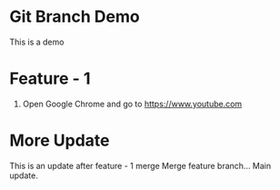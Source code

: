 # Git Branch Demo

This is a demo

# Feature - 1
1. Open Google Chrome and go to https://www.youtube.com

# More Update
This is an update after feature - 1 merge
Merge feature branch...
Main update.
